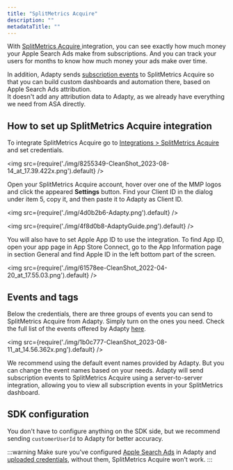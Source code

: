 ```yaml
---
title: "SplitMetrics Acquire"
description: ""
metadataTitle: ""
---
```


With [SplitMetrics Acquire ](https://splitmetrics.com/acquire/)integration, you can see exactly how much money your Apple Search Ads make from subscriptions. And you can track your users for months to know how much money your ads make over time.

In addition, Adapty sends [subscription events](https://docs.adapty.io/docs/events) to SplitMetrics Acquire so that you can build custom dashboards and automation there, based on Apple Search Ads attribution.  
It doesn't add any attribution data to Adapty, as we already have everything we need from ASA directly.

## How to set up SplitMetrics Acquire integration

To integrate SplitMetrics Acquire go to [Integrations > SplitMetrics Acquire](https://app.adapty.io/integrations/splitmetrics) and set credentials.


<img
  src={require('./img/8255349-CleanShot_2023-08-14_at_17.39.422x.png').default}
/>





Open your SplitMetrics Acquire account, hover over one of the MMP logos and click the appeared **Settings** button. Find your Client ID in the dialog under item 5, copy it, and then paste it to Adapty as Client ID.


<img
  src={require('./img/4d0b2b6-Adapty.png').default}
/>






<img
  src={require('./img/4f8d0b8-AdaptyGuide.png').default}
/>





You will also have to set Apple App ID to use the integration. To find App ID, open your app page in App Store Connect, go to the App Information page in section General and find Apple ID in the left bottom part of the screen.


<img
  src={require('./img/61578ee-CleanShot_2022-04-20_at_17.55.03.png').default}
/>





## Events and tags

Below the credentials, there are three groups of events you can send to SplitMetrics Acquire from Adapty. Simply turn on the ones you need. Check the full list of the events offered by Adapty [here](https://docs.adapty.io/docs/events).


<img
  src={require('./img/1b0c777-CleanShot_2023-08-11_at_14.56.362x.png').default}
/>





We recommend using the default event names provided by Adapty. But you can change the event names based on your needs. Adapty will send subscription events to SplitMetrics Acquire using a server-to-server integration, allowing you to view all subscription events in your SplitMetrics dashboard.

## SDK configuration

You don't have to configure anything on the SDK side, but we recommend sending `customerUserId` to Adapty for better accuracy.

:::warning
Make sure you've configured [Apple Search Ads](https://docs.adapty.io/docs/apple-search-ads) in Adapty and [uploaded credentials](https://app.adapty.io/settings/apple-search-ads), without them, SplitMetrics Acquire won't work.
:::